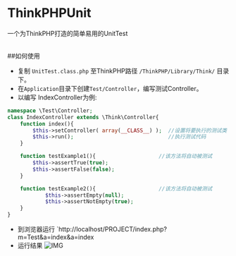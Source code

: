 # ThinkPHPUnit
一个为ThinkPHP打造的简单易用的UnitTest  <br />
<br />


##如何使用
* 复制 `UnitTest.class.php` 至ThinkPHP路径  `/ThinkPHP/Library/Think/` 目录下。
* 在`Application`目录下创建`Test/Controller`，编写测试Controller。
* 以编写 IndexController为例:
```PHP
namespace \Test\Controller;
class IndexController extends \Think\Controller{
    function index(){
        $this->setController( array(__CLASS__) );  //设置将要执行的测试类
        $this->run();                              //执行测试代码
    }

    function testExample1(){                    //该方法将自动被测试
        $this->assertTrue(true);
        $this->assertFalse(false);
    }

    function testExample2(){                    //该方法将自动被测试
            $this->assertEmpty(null);
            $this->assertNotEmpty(true);
    }
}
```
* 到浏览器运行 `http://localhost/PROJECT/index.php?m=Test&a=index&a=index
* 运行结果
![IMG](mahua-logo.jpg)